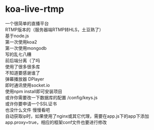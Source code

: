 # koa-live-rtmp
一个很简单的直播平台<br>
RTMP版本的（服务器端RTMP转HLS，土豆熟了）<br>
基于node.js<br>
第一次使用koa2<br>
第一次使用mongodb<br>
写的乱七八糟<br>
前后端分离（了吗<br>
使用了很多很多库<br>
不知道要感谢谁了<br>
弹幕播放器 DPlayer<br>
即时通讯使用socket.io<br>
使用npm install即可安装项目<br>
或许你需要改一下数据库的配置 /config/keys.js<br>
或许你要申请一个SSL证书<br>
也没什么文件 慢慢看吧<br>
自动获取ip时，如果使用了nginx或其它代理，需要在app.js下的app下添加app.proxy=true，相应的框架conf文件也要进行修改

